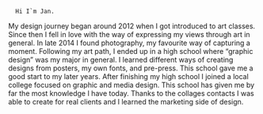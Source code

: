       Hi I`m Jan.
 
 
My design journey began around 2012 when I got introduced to art classes. Since then I fell in love with the way of expressing my views through art in general.
In late 2014 I found photography, my favourite way of capturing a moment. Following my art path, I ended up in a high school where “graphic design” was my major in general. I learned different ways of creating designs from posters, my own fonts, and pre-press. This school gave me a good start to my later years. After finishing my high school I joined a local college focused on graphic and media design. This school has given me by far the most knowledge I have today. Thanks to the collages contacts I was able to create for real clients and I learned the marketing side of design.
